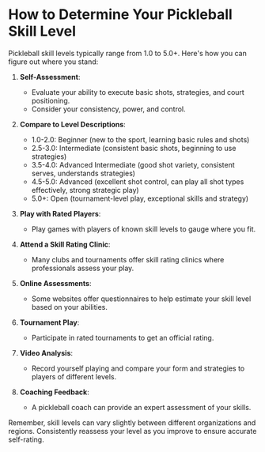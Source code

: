 # How to Determine Your Pickleball Skill Level

Pickleball skill levels typically range from 1.0 to 5.0+. Here's how you can figure out where you stand:

1. **Self-Assessment**:
    - Evaluate your ability to execute basic shots, strategies, and court positioning.
    - Consider your consistency, power, and control.

2. **Compare to Level Descriptions**:
    - 1.0-2.0: Beginner (new to the sport, learning basic rules and shots)
    - 2.5-3.0: Intermediate (consistent basic shots, beginning to use strategies)
    - 3.5-4.0: Advanced Intermediate (good shot variety, consistent serves, understands strategies)
    - 4.5-5.0: Advanced (excellent shot control, can play all shot types effectively, strong strategic play)
    - 5.0+: Open (tournament-level play, exceptional skills and strategy)

3. **Play with Rated Players**:
    - Play games with players of known skill levels to gauge where you fit.

4. **Attend a Skill Rating Clinic**:
    - Many clubs and tournaments offer skill rating clinics where professionals assess your play.

5. **Online Assessments**:
    - Some websites offer questionnaires to help estimate your skill level based on your abilities.

6. **Tournament Play**:
    - Participate in rated tournaments to get an official rating.

7. **Video Analysis**:
    - Record yourself playing and compare your form and strategies to players of different levels.

8. **Coaching Feedback**:
    - A pickleball coach can provide an expert assessment of your skills.

Remember, skill levels can vary slightly between different organizations and regions. Consistently reassess your level as you improve to ensure accurate self-rating.
